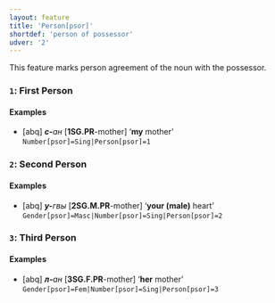 ```yaml
---
layout: feature
title: 'Person[psor]'
shortdef: 'person of possessor'
udver: '2'
---
```


This feature marks person agreement of the noun with the possessor.

### <a name="1">`1`</a>: First Person

#### Examples

* [abq] _<b>с-</b>ан_ [<b>1SG.PR</b>-mother] ‘<b>my</b> mother’ `Number[psor]=Sing|Person[psor]=1`

### <a name="2">`2`</a>: Second Person

#### Examples

* [abq] _<b>у-</b>гвы_ [<b>2SG.M.PR</b>-mother] ‘<b>your (male)</b> heart’ `Gender[psor]=Masc|Number[psor]=Sing|Person[psor]=2`

### <a name="3">`3`</a>: Third Person

#### Examples

* [abq] _<b>л-</b>ан_ [<b>3SG.F.PR</b>-mother] ‘<b>her</b> mother’ `Gender[psor]=Fem|Number[psor]=Sing|Person[psor]=3`
<!-- Interlanguage links updated Po lis 14 15:34:54 CET 2022 -->
